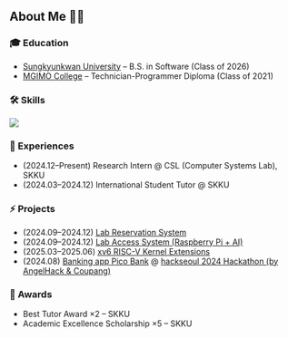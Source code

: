 ## About Me 👨‍💻  

### 🎓 Education
- [Sungkyunkwan University](https://www.skku.edu/eng) – B.S. in Software (Class of 2026)
- [MGIMO College](https://english.mgimo.ru/) – Technician-Programmer Diploma (Class of 2021)

### 🛠️ Skills
<p>
  <a href="https://skillicons.dev">
    <img src="https://skillicons.dev/icons?i=c,cpp,python,docker,git,linux,raspberrypi,mysql,flask,matlab,java,go,opencv,aws,figma" />
  </a>
</p>

### 🚀 Experiences
- (2024.12–Present) Research Intern @ CSL (Computer Systems Lab), SKKU  
- (2024.03–2024.12) International Student Tutor @ SKKU  

### ⚡ Projects
- (2024.09–2024.12) [Lab Reservation System](https://github.com/ICE3037-2024Fall-Team2/lab_reservation_system)  
- (2024.09–2024.12) [Lab Access System (Raspberry Pi + AI)](https://github.com/ICE3037-2024Fall-Team2/lab_access_system)  
- (2025.03–2025.06) [xv6 RISC-V Kernel Extensions](https://github.com/leegoreu/xv6-riscv)
- (2024.08) [Banking app Pico Bank](https://github.com/nicolaics/pico-bank) @ [hackseoul 2024 Hackathon (by AngelHack & Coupang)](https://www.coupang.jobs/kr/life-at-coupang/coupang-news/%EC%84%9C%EC%9A%B8%EC%97%90-%EC%83%81%EB%A5%99%ED%95%9C-%EA%B8%80%EB%A1%9C%EB%B2%8C-%ED%95%B4%EC%BB%A4%ED%86%A4-%ED%95%B5%EC%84%9C%EC%9A%B8-hackseoul-2024/)

### 🏅 Awards
- Best Tutor Award ×2 – SKKU  
- Academic Excellence Scholarship ×5 – SKKU
